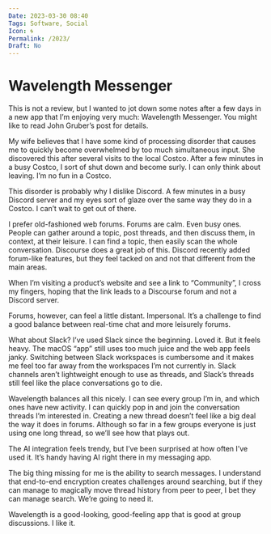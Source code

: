 ```yaml
---
Date: 2023-03-30 08:40
Tags: Software, Social
Icon: 🌀
Permalink: /2023/
Draft: No
---
```


# Wavelength Messenger

This is not a review, but I wanted to jot down some notes after a few days in a new app that I’m enjoying very much: Wavelength Messenger. You might like to read John Gruber’s post for details.

My wife believes that I have some kind of processing disorder that causes me to quickly become overwhelmed by too much simultaneous input. She discovered this after several visits to the local Costco. After a few minutes in a busy Costco, I sort of shut down and become surly. I can only think about leaving. I’m no fun in a Costco.

This disorder is probably why I dislike Discord. A few minutes in a busy Discord server and my eyes sort of glaze over the same way they do in a Costco. I can’t wait to get out of there.

I prefer old-fashioned web forums. Forums are calm. Even busy ones. People can gather around a topic, post threads, and then discuss them, in context, at their leisure. I can find a topic, then easily scan the whole conversation. Discourse does a great job of this. Discord recently added forum-like features, but they feel tacked on and not that different from the main areas.

When I’m visiting a product’s website and see a link to “Community”, I cross my fingers, hoping that the link leads to a Discourse forum and not a Discord server.

Forums, however, can feel a little distant. Impersonal. It’s a challenge to find a good balance between real-time chat and more leisurely forums.

What about Slack? I’ve used Slack since the beginning. Loved it. But it feels heavy. The macOS “app” still uses too much juice and the web app feels janky. Switching between Slack workspaces is cumbersome and it makes me feel too far away from the workspaces I’m not currently in. Slack channels aren’t lightweight enough to use as threads, and Slack’s threads still feel like the place conversations go to die.

Wavelength balances all this nicely. I can see every group I’m in, and which ones have new activity. I can quickly pop in and join the conversation threads I’m interested in. Creating a new thread doesn’t feel like a big deal the way it does in forums. Although so far in a few groups everyone is just using one long thread, so we’ll see how that plays out.

The AI integration feels trendy, but I’ve been surprised at how often I’ve used it. It’s handy having AI right there in my messaging app.

The big thing missing for me is the ability to search messages. I understand that end-to-end encryption creates challenges around searching, but if they can manage to magically move thread history from peer to peer, I bet they can manage search. We’re going to need it.

Wavelength is a good-looking, good-feeling app that is good at group discussions. I like it.